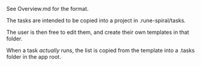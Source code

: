 See Overview.md for the format.

The tasks are intended to be copied into a project in .rune-spiral/tasks.

The user is then free to edit them, and create their own templates in that folder.

When a task *actually* runs, the list is copied from the template into a .tasks folder in the app root.
